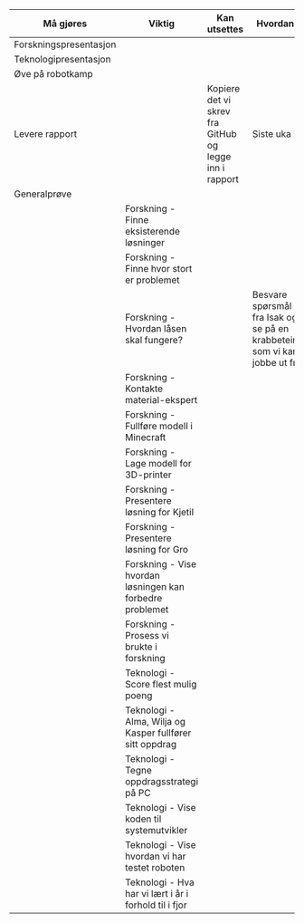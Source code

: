 |Må gjøres|Viktig|Kan utsettes|Hvordan?|Når?|Ferdig?|Veileder|
|--|--|--|--|--|--|--|
|Forskningspresentasjon||||
|Teknologipresentasjon||||
|Øve på robotkamp||||
|Levere rapport||Kopiere det vi skrev fra GitHub og legge inn i rapport|Siste uka||Ja
|Generalprøve||||
||Forskning - Finne eksisterende løsninger|||Ja||
||Forskning - Finne hvor stort er problemet|||||
||Forskning - Hvordan låsen skal fungere?||Besvare spørsmål fra Isak og se på en krabbeteine som vi kan jobbe ut fra|
||Forskning - Kontakte material-ekspert|||
||Forskning - Fullføre modell i Minecraft|||Når er den ferdig?||
||Forskning - Lage modell for 3D-printer|||
||Forskning - Presentere løsning for Kjetil|||
||Forskning - Presentere løsning for Gro|||
||Forskning - Vise hvordan løsningen kan forbedre problemet|||
||Forskning - Prosess vi brukte i forskning|||
||Teknologi - Score flest mulig poeng|||
||Teknologi - Alma, Wilja og Kasper fullfører sitt oppdrag|||
||Teknologi - Tegne oppdragsstrategi på PC|||
||Teknologi - Vise koden til systemutvikler|||
||Teknologi - Vise hvordan vi har testet roboten|||
||Teknologi - Hva har vi lært i år i forhold til i fjor|||


